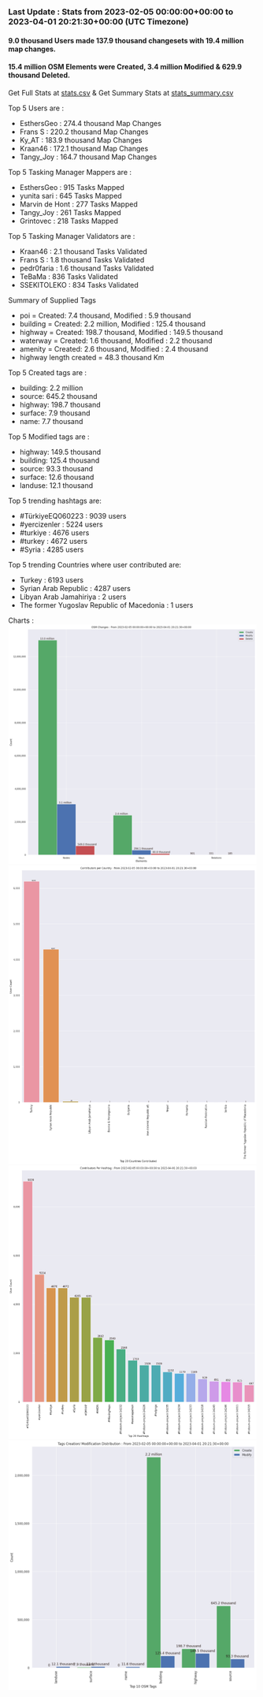 ### Last Update : Stats from 2023-02-05 00:00:00+00:00 to 2023-04-01 20:21:30+00:00 (UTC Timezone)

#### 9.0 thousand Users made 137.9 thousand changesets with 19.4 million map changes.
#### 15.4 million OSM Elements were Created, 3.4 million Modified & 629.9 thousand Deleted.
Get Full Stats at [stats.csv](/stats/turkeyeq/Daily/stats.csv)
 & Get Summary Stats at [stats_summary.csv](/stats/turkeyeq/Daily/stats_summary.csv)

Top 5 Users are : 
- EsthersGeo : 274.4 thousand Map Changes
- Frans S : 220.2 thousand Map Changes
- Ky_AT : 183.9 thousand Map Changes
- Kraan46 : 172.1 thousand Map Changes
- Tangy_Joy : 164.7 thousand Map Changes

Top 5 Tasking Manager Mappers are : 
- EsthersGeo : 915 Tasks Mapped
- yunita sari : 645 Tasks Mapped
- Marvin de Hont : 277 Tasks Mapped
- Tangy_Joy : 261 Tasks Mapped
- Grintovec : 218 Tasks Mapped

Top 5 Tasking Manager Validators are : 
- Kraan46 : 2.1 thousand Tasks Validated
- Frans S : 1.8 thousand Tasks Validated
- pedr0faria : 1.6 thousand Tasks Validated
- TeBaMa : 836 Tasks Validated
- SSEKITOLEKO : 834 Tasks Validated

Summary of Supplied Tags
- poi = Created: 7.4 thousand, Modified : 5.9 thousand
- building = Created: 2.2 million, Modified : 125.4 thousand
- highway = Created: 198.7 thousand, Modified : 149.5 thousand
- waterway = Created: 1.6 thousand, Modified : 2.2 thousand
- amenity = Created: 2.6 thousand, Modified : 2.4 thousand
- highway length created = 48.3 thousand Km


Top 5 Created tags are :
- building: 2.2 million
- source: 645.2 thousand
- highway: 198.7 thousand
- surface: 7.9 thousand
- name: 7.7 thousand


Top 5 Modified tags are :
- highway: 149.5 thousand
- building: 125.4 thousand
- source: 93.3 thousand
- surface: 12.6 thousand
- landuse: 12.1 thousand


Top 5 trending hashtags are:
- #TürkiyeEQ060223 : 9039 users
- #yercizenler : 5224 users
- #turkiye : 4676 users
- #turkey : 4672 users
- #Syria : 4285 users


Top 5 trending Countries where user contributed are:
- Turkey : 6193 users
- Syrian Arab Republic : 4287 users
- Libyan Arab Jamahiriya : 2 users
- The former Yugoslav Republic of Macedonia : 1 users


 Charts : 
![Alt text](./stats_osm_changes.png) 
![Alt text](./stats_users_per_country.png) 
![Alt text](./stats_users_per_hashtag.png) 
![Alt text](./stats_tags.png) 
